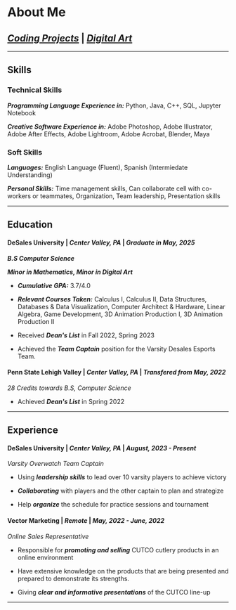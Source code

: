 # About Me

## [***Coding Projects***](./coding.md) | [***Digital Art***](./digital-art.md) 
* * * 

## Skills
### Technical Skills
***Programming Language Experience in:*** Python, Java, C++, SQL, Jupyter Notebook

***Creative Software Experience in:*** Adobe Photoshop, Adobe Illustrator, Adobe After Effects, Adobe Lightroom,
 Adobe Acrobat, Blender, Maya

### Soft Skills
***Languages:*** English Language (Fluent), Spanish (Intermiedate Understanding)

***Personal Skills:*** Time management skills, Can collaborate cell with co-workers or teammates, Organization, Team leadership, 
Presentation skills

* * *

## Education
#### DeSales University | _Center Valley, PA_ | ***Graduate in May, 2025***

***_B.S Computer Science_***

***_Minor in Mathematics, Minor in Digital Art_***

* ***Cumulative GPA:*** 3.7/4.0

* ***Relevant Courses Taken:*** Calculus I, Calculus II, Data Structures, Databases & Data Visualization, Computer Architect & Hardware, Linear Algebra, Game Development, 3D Animation Production I, 3D Animation Production II  

* Received ***Dean's List*** in Fall 2022, Spring 2023

* Achieved the ***Team Captain*** position for the Varsity Desales Esports Team.

#### Penn State Lehigh Valley | _Center Valley, PA_ | ***Transfered from May, 2022***
_28 Credits towards B.S, Computer Science_

* Achieved ***Dean's List*** in Spring 2022

* * *

## Experience 

#### DeSales University | _Center Valley, PA_ | ***August, 2023 - Present***

_Varsity Overwatch Team Captain_

* Using ***leadership skills*** to lead over 10 varsity players to achieve victory

* ***Collaborating*** with players and the other captain to plan and strategize

* Help ***organize*** the schedule for practice sessions and tournament 
  

#### Vector Marketing | _Remote_ | ***May, 2022 - June, 2022***

_Online Sales Representative_

* Responsible for ***promoting and selling*** CUTCO cutlery products in an online environment

* Have extensive knowledge on the products that are being presented and prepared to demonstrate its strengths.

* Giving ***clear and informative presentations*** of the CUTCO line-up 

* * * 



